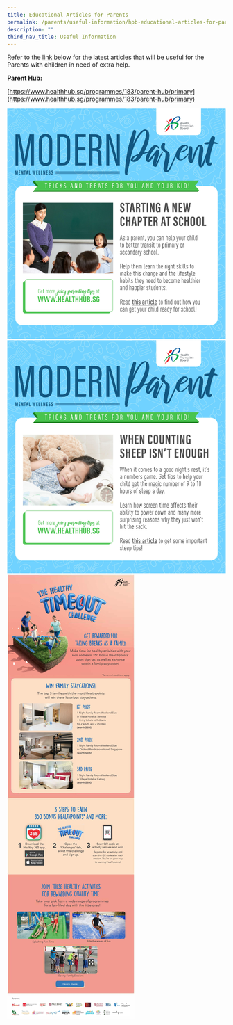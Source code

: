 ```yaml
---
title: Educational Articles for Parents
permalink: /parents/useful-information/hpb-educational-articles-for-parents/
description: ""
third_nav_title: Useful Information
---
```

Refer to the [link](https://www.healthhub.sg/programmes/183/parent-hub/primary) below for the latest articles that will be useful for the Parents with children in need of extra help.  
  
**Parent Hub:**

[](https://www.healthhub.sg/programmes/183/parent-hub/primary)[https://www.healthhub.sg/programmes/183/parent-hub/primary](https://www.healthhub.sg/programmes/183/parent-hub/primary)

![](/images/ManagingTransition%20(1)_1.jpg)
![](/images/Sleep.jpg)
![](/images/The%20Healthy%20Timeout%20Challenge%20eDM_1.jpg)

